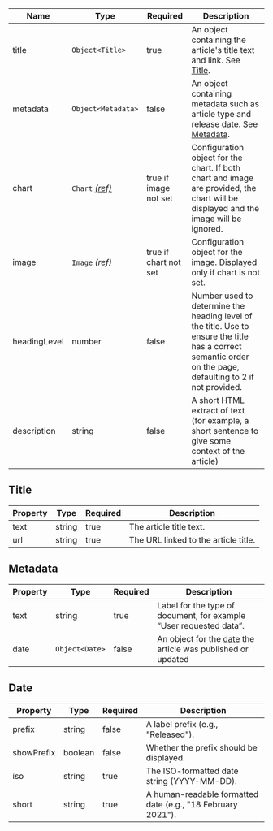 | Name         | Type                                 | Required              | Description                                                                                                                                                 |
| ------------ | ------------------------------------ | --------------------- | ----------------------------------------------------------------------------------------------------------------------------------------------------------- |
| title        | `Object<Title>`                      | true                  | An object containing the article's title text and link. See [Title](#title).                                                                                |
| metadata     | `Object<Metadata>`                   | false                 | An object containing metadata such as article type and release date. See [Metadata](#metadata).                                                             |
| chart        | `Chart` [_(ref)_](/components/chart) | true if image not set | Configuration object for the chart. If both chart and image are provided, the chart will be displayed and the image will be ignored.                        |
| image        | `Image` [_(ref)_](/components/image) | true if chart not set | Configuration object for the image. Displayed only if chart is not set.                                                                                     |
| headingLevel | number                               | false                 | Number used to determine the heading level of the title. Use to ensure the title has a correct semantic order on the page, defaulting to 2 if not provided. |
| description  | string                               | false                 | A short HTML extract of text (for example, a short sentence to give some context of the article)                                                            |

## Title

| Property | Type   | Required | Description                          |
| -------- | ------ | -------- | ------------------------------------ |
| text     | string | true     | The article title text.              |
| url      | string | true     | The URL linked to the article title. |

## Metadata

| Property | Type           | Required | Description                                                          |
| -------- | -------------- | -------- | -------------------------------------------------------------------- |
| text     | string         | true     | Label for the type of document, for example “User requested data”.   |
| date     | `Object<Date>` | false    | An object for the [date](#date) the article was published or updated |

## Date

| Property   | Type    | Required | Description                                                 |
| ---------- | ------- | -------- | ----------------------------------------------------------- |
| prefix     | string  | false    | A label prefix (e.g., "Released").                          |
| showPrefix | boolean | false    | Whether the prefix should be displayed.                     |
| iso        | string  | true     | The ISO-formatted date string (YYYY-MM-DD).                 |
| short      | string  | true     | A human-readable formatted date (e.g., "18 February 2021"). |
